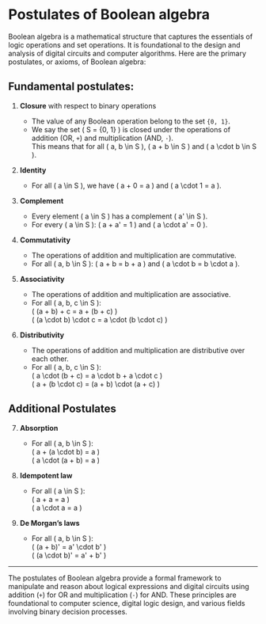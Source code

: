 # Postulates of Boolean algebra

Boolean algebra is a mathematical structure that captures the essentials of logic operations and set operations. It is foundational to the design and analysis of digital circuits and computer algorithms. Here are the primary postulates, or axioms, of Boolean algebra:

## Fundamental postulates:

1. **Closure** with respect to binary operations
   - The value of any Boolean operation belong to the set `{0, 1}`.
   - We say the set \( S = \{0, 1\} \) is closed under the operations of addition (OR, `+`) and multiplication (AND, `·`).  
     This means that for all \( a, b \in S \), \( a + b \in S \) and \( a \cdot b \in S \).

2. **Identity**
   - For all \( a \in S \), we have \( a + 0 = a \) and \( a \cdot 1 = a \).

3. **Complement**
   - Every element \( a \in S \) has a complement \( a' \in S \).
   - For every \( a \in S \): \( a + a' = 1 \) and \( a \cdot a' = 0 \).

4. **Commutativity**
   - The operations of addition and multiplication are commutative.
   - For all \( a, b \in S \): \( a + b = b + a \) and \( a \cdot b = b \cdot a \).

5. **Associativity**
   - The operations of addition and multiplication are associative.
   - For all \( a, b, c \in S \):  
     \( (a + b) + c = a + (b + c) \)  
     \( (a \cdot b) \cdot c = a \cdot (b \cdot c) \)

6. **Distributivity**
   - The operations of addition and multiplication are distributive over each other.
   - For all \( a, b, c \in S \):  
     \( a \cdot (b + c) = a \cdot b + a \cdot c \)  
     \( a + (b \cdot c) = (a + b) \cdot (a + c) \)

## Additional Postulates

7. **Absorption**
   - For all \( a, b \in S \):  
     \( a + (a \cdot b) = a \)  
     \( a \cdot (a + b) = a \)

8. **Idempotent law**
   - For all \( a \in S \):  
     \( a + a = a \)  
     \( a \cdot a = a \)

9. **De Morgan’s laws**
   - For all \( a, b \in S \):  
     \( (a + b)' = a' \cdot b' \)  
     \( (a \cdot b)' = a' + b' \)

---

The postulates of Boolean algebra provide a formal framework to manipulate and reason about logical expressions and digital circuits using addition (`+`) for OR and multiplication (`·`) for AND. These principles are foundational to computer science, digital logic design, and various fields involving binary decision processes.
